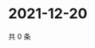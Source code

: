# 2021-12-20

共 0 条

<!-- BEGIN WEIBO -->
<!-- 最后更新时间 Mon Dec 20 2021 06:13:52 GMT+0800 (China Standard Time) -->

<!-- END WEIBO -->

